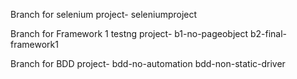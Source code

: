 Branch for selenium project- 
seleniumproject

Branch for Framework 1 testng project-
b1-no-pageobject
b2-final-framework1

Branch for BDD project- 
bdd-no-automation
bdd-non-static-driver
